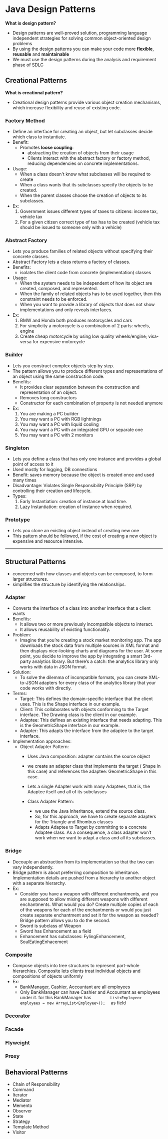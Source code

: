 # Java Design Patterns

**What is design pattern?**

- Design patterns are well-proved solution, programming language independent strategies for solving common
  object-oriented design problems
- By using the design patterns you can make your code more **flexible**, **reusable** and **maintainable**
- We must use the design patterns during the analysis and requirement phase of SDLC

## Creational Patterns

**What is creational pattern?**

- Creational design patterns provide various object creation mechanisms, which increase flexibility and reuse of
  existing code.

### Factory Method

- Define an interface for creating an object, but let subclasses decide which class to instantiate.
- Benefit:
    - Promotes **loose coupling**:
        - abstracting the creation of objects from their usage
        - Clients interact with the abstract factory or factory method, reducing dependencies on concrete
          implementations.
- Usage:
    - When a class doesn't know what subclasses will be required to create
    - When a class wants that its subclasses specify the objects to be created.
    - When the parent classes choose the creation of objects to its subclasses.
- Ex:
    1. Government issues different types of taxes to citizens: income tax, vehicle tax
    2. For a given citizen correct type of tax has to be created (vehicle tax should be issued to someone only with a
       vehicle)

### Abstract Factory

- Lets you produce families of related objects without specifying their concrete classes.
- Abstract Factory lets a class returns a factory of classes.
- Benefits:
    - isolates the client code from concrete (implementation) classes
- Usage:
    - When the system needs to be independent of how its object are created, composed, and represented.
    - When the family of related objects has to be used together, then this constraint needs to be enforced.
    - When you want to provide a library of objects that does not show implementations and only reveals interfaces.
- Ex:
    1. BMW and Honda both produces motorcycles and cars
    2. For simplicity a motorcycle is a combination of 2 parts: wheels, engine
    3. Create cheap motorcycle by using low quality wheels/engine; visa-versa for expensive motorcycle

### Builder

- Lets you construct complex objects step by step.
- The pattern allows you to produce different types and representations of an object using the same construction code.
- Benefits:
    - It provides clear separation between the construction and representation of an object.
    - Removes long constructors
    - Constructor for each combination of property is not needed anymore
- Ex:
    1. You are making a PC builder
    2. You may want a PC with RGB lightnings
    3. You may want a PC with liquid cooling
    4. You may want a PC with an integrated GPU or separate one
    5. You may want a PC with 2 monitors

### Singleton

- Lets you define a class that has only one instance and provides a global point of access to it
- Used mostly for logging, DB connections
- Benefit: saves memory because the object is created once and used many times
- Disadvantage: Violates Single Responsibility Principle (SRP) by controlling their creation and lifecycle.
- Types:
    1. Early Instantiation: creation of instance at load time.
    2. Lazy Instantiation: creation of instance when required.

### Prototype

- Lets you clone an existing object instead of creating new one
- This pattern should be followed, if the cost of creating a new object is expensive and resource intensive.

___

## Structural Patterns

- concerned with how classes and objects can be composed, to form larger structures.
- simplifies the structure by identifying the relationships.

### Adapter

- Converts the interface of a class into another interface that a client wants
- Benefits:
    - It allows two or more previously incompatible objects to interact.
    - It allows reusability of existing functionality.
- Problem:
    - Imagine that you’re creating a stock market monitoring app. The app downloads the stock data from multiple sources
      in XML format and then displays nice-looking charts and diagrams for the user. At some point, you decide to
      improve the app by integrating a smart 3rd-party analytics library. But there’s a catch: the analytics library
      only works with data in JSON format.
- Solution:
    - To solve the dilemma of incompatible formats, you can create XML-to-JSON adapters for every class of the analytics
      library that your code works with directly.
- Terms:
    - Target: This defines the domain-specific interface that the client uses. This is the Shape interface in our
      example.
    - Client: This collaborates with objects conforming to the Target interface. The Drawing class is the client in our
      example.
    - Adaptee: This defines an existing interface that needs adapting. This is the GeometricShape interface in our
      example.
    - Adapter: This adapts the interface from the adaptee to the target interface.
- Implementation approaches:
    - Object Adapter Pattern:
        - Uses Java composition: adapter contains the source object
        - we create an adapter class that implements the target ( Shape in this case) and references the adaptee:
          GeometricShape in this case.
        - Lets a single Adapter work with many Adaptees, that is, the Adaptee itself and all of its subclasses

        - Class Adapter Pattern:
            - we use the Java Inheritance, extend the source class.
            - So, for this approach, we have to create separate
              adapters for the Triangle and Rhombus classes
            - Adapts Adaptee to Target by committing to a concrete Adaptee class. As a consequence, a class adapter
              won’t work when we want to adapt a class and all its subclasses.

### Bridge

- Decouple an abstraction from its implementation so that the two can vary independently.
- Bridge pattern is about preferring composition to inheritance. Implementation details are pushed
  from a hierarchy to another object with a separate hierarchy.
- Ex:
    - Consider you have a weapon with different enchantments, and you are supposed to allow mixing
      different weapons with different enchantments. What would you do? Create multiple copies of each
      of the weapons for each of the enchantments or would you just create separate enchantment and set
      it for the weapon as needed? Bridge pattern allows you to do the second.
    - Sword is subclass of Weapon
    - Sword has Enhancement as a field
    - Enhancement has subclasses: FylingEnhancement, SoulEatingEnhacement

### Composite

- Compose objects into tree structures to represent part-whole hierarchies. Composite lets clients
  treat individual objects and compositions of objects uniformly
- Ex:
    - BankManager, Cashier, Accountant are all employees
    - Only BankManager can have Cashier and Accountant as employees under it. for this BankManager
      has `         List<Employee> employees = new ArrayList<Employee>();  
      ` as field

### Decorator

### Facade

### Flyweight

### Proxy

## Behavioral Patterns

- Chain of Responsibility
- Command
- Iterator
- Mediator
- Memento
- Observer
- State
- Strategy
- Template Method
- Visitor